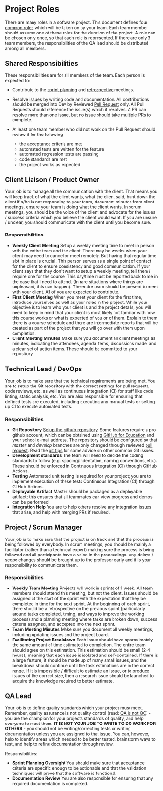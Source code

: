# Project Roles

There are many roles in a software project.  This document defines four [common roles](https://www.dummies.com/careers/project-management/team-roles-within-an-agile-management-framework/) which will be taken on by your team.  Each team member should assume one of these roles for the duration of the project.  A role can be chosen only once, so that each role is represented.  If there are only 3 team members, the responsibilities of the QA lead should be distributed among all members.

## Shared Responsibilities

These responsibilities are for all members of the team.  Each person is expected to:

- Contribute to the [sprint planning](./planning.md) and [retrospective](./retrospective.md) meetings.

- Resolve [issues](./issues.md) by writing code and documentation.  All contributions should be merged into Dev by Reviewed [Pull Request](./git_basics.md) only.  All Pull Requests should reference the issue(s) which it resolves.  A PR can resolve more than one issue, but no issue should take multiple PRs to complete.
- At least one team member who did not work on the Pull Request should review it for the following
    - the acceptance criteria are met
    - automated tests are written for the feature
    - automated regression tests are passing
    - code standards are met
    - the project works as expected

## Client Liaison / Product Owner

Your job is to manage all the communication with the client. That means you will keep track of what the client wants, what the client said, hunt down the client if s/he is not responding to your team, document minutes from client meetings, ensure your team is doing what the client wants.  In scrum meetings, you should be the voice of the client and advocate for the issues / success criteria which you believe the client would want.  If you are unsure / unclear, you should communicate with the client until you become sure.

### Responsibilities

- **Weekly Client Meeting** Setup a weekly meeting time to meet in person with the entire team and the client. There may be weeks when your client may need to cancel or meet remotely. But having that regular time slot in place is crucial. This person serves as a single point of contact for the client to ensure consistency and good communication.  If your client says that they don't want to setup a weekly meeting, tell them *I* require one for the course. This day/time must be reported back to me in the case that I need to attend. (In rare situations where things are unpleasant, this can happen).  The entire team should be present to meet with your client.  All of you are expected to contribute.
- **First Client Meeting**  When you meet your client for the first time, introduce yourselves as well as your roles in the project. While your objective is to learn who your client is and the project details, you will need to keep in mind that your client is most likely not familiar with how this course works or what is expected of you or of them. Explain to them there is a course schedule and there are intermediate reports that will be created as part of the project that you will go over with them upon completion.
- **Client Meeting Minutes**  Make sure you document all client meetings as minutes, indicating the attendees, agenda items, discussions made, and a clear set of action items.  These should be committed to your repository.

## Technical Lead / DevOps

Your job is to make sure that the technical requirements are being met.  You are to setup the Git repository with the correct settings for pull requests, code reviews, etc. as well as continuous integration (CI) for stuff like code linting, static analysis, etc.  You are also responsible for ensuring that defined tests are executed, including executing any manual tests or setting up CI to execute automated tests.

### Responsibilities

- **Git Repository** [Setup the github repository](./git_basics.md).  Some features require a pro github account, which can be obtained using [GitHub for Education](https://education.github.com/pack) and your school e-mail address.  The repository should be configured so that *master* and *develop* branches are only changed through reviewed [pull request](./git_basics.md).  Read the [git tips](./git_tips.md) for some advice on other common Git issues.
- **Development standards** The team will need to decide the coding standards to follow (e.g. spacing/indentation, naming conventions, etc.). These should be enforced in Continuous Integration (CI) through GitHub Actions.
- **Testing** Automated unit testing is required for your project; you are to implement execution of these tests Continuous Integration (CI) through GitHub Actions.
- **Deployable Artifact**  Master should be packaged as a deployable artifact; this ensures that all teammates can view progress and demos can be performed.
- **Integration Help** You are to help others resolve any integration issues that arise, and help with merging PRs if required.

## Project / Scrum Manager

Your job is to make sure that the project is on track and that the process is being followed by everybody.  In scrum meetings, you should be mainly a facilitator (rather than a technical expert) making sure the process is being followed and all participants have a voice in the proceedings.  Any delays / scope changes should be brought up to the professor early and it is your responsibility to communicate them.

### Responsibilities
- **Weekly Team Meeting**   Projects will work in sprints of 1 week.  All team members should attend this meeting, but not the client.  Issues should be assigned at the start of the sprint with the expectation that they be completed in time for the next sprint.  At the beginning of each sprint, there should be a retrospective on the previous sprint (particularly around tasks completed, timing, and ways to improve the working process) and a planning meeting where tasks are broken down, success criteria assigned, and accepted into the next sprint.
- **Team Meeting Minutes** Make sure you document all weekly meetings, including updating issues and the project board.
- **Facilitating Project Breakdown** Each issue should have approximately the same amount of time estimated to completion.  The entire team should agree on this estimation.  This estimation should be small (2-4 hours), meaning that each issue is isolated and self-contained.  If there is a large feature, it should be made up of many small issues, and the breakdown should continue until the task estimations are in the correct range.  If it is impossible / difficult to estimate an issue, or to produce issues of the correct size, then a research issue should be launched to acquire the knowledge required to better estimate.

## QA Lead

Your job is to define quality standards which your project must meet.  Remember, quality assurance is not quality control (read: [QA is not QC](https://www.diffen.com/difference/Quality_Assurance_vs_Quality_Control)) - you are the champion for your projects standards of quality, and help everyone to meet them.  **IT IS NOT YOUR JOB TO WRITE TO DO WORK FOR OTHERS** - you should not be writing/correcting tests or writing documentation unless you are assigned to that issue.  You can, however, help to identify areas which needed to be better tested, brainstorm ways to test, and help to refine documentation through review.

Responsibilities: 
- **Sprint Planning Oversight** You should make sure that acceptance criteria are specific enough to be actionable and that the validation techniques will prove that the software is functional.
- **Documentation Review** You are also responsible for ensuring that any required documentation is completed.

